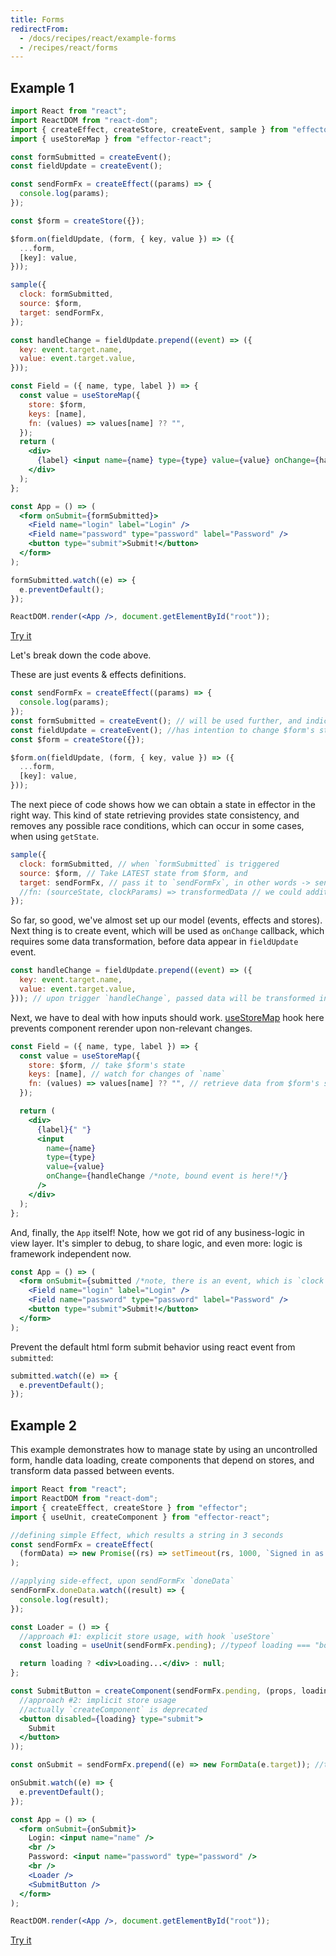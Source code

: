```yaml
---
title: Forms
redirectFrom:
  - /docs/recipes/react/example-forms
  - /recipes/react/forms
---
```


## Example 1

```jsx
import React from "react";
import ReactDOM from "react-dom";
import { createEffect, createStore, createEvent, sample } from "effector";
import { useStoreMap } from "effector-react";

const formSubmitted = createEvent();
const fieldUpdate = createEvent();

const sendFormFx = createEffect((params) => {
  console.log(params);
});

const $form = createStore({});

$form.on(fieldUpdate, (form, { key, value }) => ({
  ...form,
  [key]: value,
}));

sample({
  clock: formSubmitted,
  source: $form,
  target: sendFormFx,
});

const handleChange = fieldUpdate.prepend((event) => ({
  key: event.target.name,
  value: event.target.value,
}));

const Field = ({ name, type, label }) => {
  const value = useStoreMap({
    store: $form,
    keys: [name],
    fn: (values) => values[name] ?? "",
  });
  return (
    <div>
      {label} <input name={name} type={type} value={value} onChange={handleChange} />
    </div>
  );
};

const App = () => (
  <form onSubmit={formSubmitted}>
    <Field name="login" label="Login" />
    <Field name="password" type="password" label="Password" />
    <button type="submit">Submit!</button>
  </form>
);

formSubmitted.watch((e) => {
  e.preventDefault();
});

ReactDOM.render(<App />, document.getElementById("root"));
```

[Try it](https://share.effector.dev/vvDfdTxp)

Let's break down the code above.

These are just events & effects definitions.

```js
const sendFormFx = createEffect((params) => {
  console.log(params);
});
const formSubmitted = createEvent(); // will be used further, and indicates, we have an intention to submit form
const fieldUpdate = createEvent(); //has intention to change $form's state in a way, defined in reducer further
const $form = createStore({});

$form.on(fieldUpdate, (form, { key, value }) => ({
  ...form,
  [key]: value,
}));
```

The next piece of code shows how we can obtain a state in effector in the right way. This kind of state retrieving provides state consistency, and removes any possible race conditions, which can occur in some cases, when using `getState`.

```js
sample({
  clock: formSubmitted, // when `formSubmitted` is triggered
  source: $form, // Take LATEST state from $form, and
  target: sendFormFx, // pass it to `sendFormFx`, in other words -> sendFormFx(state)
  //fn: (sourceState, clockParams) => transformedData // we could additionally transform data here, but if we need just pass source's value, we may omit this property
});
```

So far, so good, we've almost set up our model (events, effects and stores). Next thing is to create event, which will be used as `onChange` callback, which requires some data transformation, before data appear in `fieldUpdate` event.

```js
const handleChange = fieldUpdate.prepend((event) => ({
  key: event.target.name,
  value: event.target.value,
})); // upon trigger `handleChange`, passed data will be transformed in a way, described in function above, and returning value will be passed to original `setField` event.
```

Next, we have to deal with how inputs should work. [useStoreMap](/en/api/effector-react/useStoreMap) hook here prevents component rerender upon non-relevant changes.

```jsx
const Field = ({ name, type, label }) => {
  const value = useStoreMap({
    store: $form, // take $form's state
    keys: [name], // watch for changes of `name`
    fn: (values) => values[name] ?? "", // retrieve data from $form's state in this way (note: there will be an error, if undefined is returned)
  });

  return (
    <div>
      {label}{" "}
      <input
        name={name}
        type={type}
        value={value}
        onChange={handleChange /*note, bound event is here!*/}
      />
    </div>
  );
};
```

And, finally, the `App` itself! Note, how we got rid of any business-logic in view layer. It's simpler to debug, to share logic, and even more: logic is framework independent now.

```jsx
const App = () => (
  <form onSubmit={submitted /*note, there is an event, which is `clock` for `sample`*/}>
    <Field name="login" label="Login" />
    <Field name="password" type="password" label="Password" />
    <button type="submit">Submit!</button>
  </form>
);
```

Prevent the default html form submit behavior using react event from `submitted`:

```js
submitted.watch((e) => {
  e.preventDefault();
});
```

## Example 2

This example demonstrates how to manage state by using an uncontrolled form, handle data loading, create components that depend on stores, and transform data passed between events.

```jsx
import React from "react";
import ReactDOM from "react-dom";
import { createEffect, createStore } from "effector";
import { useUnit, createComponent } from "effector-react";

//defining simple Effect, which results a string in 3 seconds
const sendFormFx = createEffect(
  (formData) => new Promise((rs) => setTimeout(rs, 1000, `Signed in as [${formData.get("name")}]`)),
);

//applying side-effect, upon sendFormFx `doneData`
sendFormFx.doneData.watch((result) => {
  console.log(result);
});

const Loader = () => {
  //approach #1: explicit store usage, with hook `useStore`
  const loading = useUnit(sendFormFx.pending); //typeof loading === "boolean"

  return loading ? <div>Loading...</div> : null;
};

const SubmitButton = createComponent(sendFormFx.pending, (props, loading) => (
  //approach #2: implicit store usage
  //actually `createComponent` is deprecated
  <button disabled={loading} type="submit">
    Submit
  </button>
));

const onSubmit = sendFormFx.prepend((e) => new FormData(e.target)); //transforming upcoming data, from DOM Event to FormData

onSubmit.watch((e) => {
  e.preventDefault();
});

const App = () => (
  <form onSubmit={onSubmit}>
    Login: <input name="name" />
    <br />
    Password: <input name="password" type="password" />
    <br />
    <Loader />
    <SubmitButton />
  </form>
);

ReactDOM.render(<App />, document.getElementById("root"));
```

[Try it](https://share.effector.dev/yhE6HfCt)
